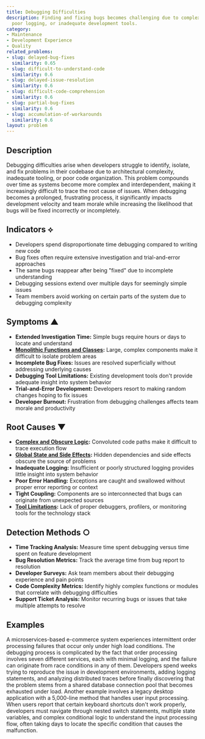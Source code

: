 ```yaml
---
title: Debugging Difficulties
description: Finding and fixing bugs becomes challenging due to complex code architecture,
  poor logging, or inadequate development tools.
category:
- Maintenance
- Development Experience
- Quality
related_problems:
- slug: delayed-bug-fixes
  similarity: 0.65
- slug: difficult-to-understand-code
  similarity: 0.6
- slug: delayed-issue-resolution
  similarity: 0.6
- slug: difficult-code-comprehension
  similarity: 0.6
- slug: partial-bug-fixes
  similarity: 0.6
- slug: accumulation-of-workarounds
  similarity: 0.6
layout: problem
---
```


## Description

Debugging difficulties arise when developers struggle to identify, isolate, and fix problems in their codebase due to architectural complexity, inadequate tooling, or poor code organization. This problem compounds over time as systems become more complex and interdependent, making it increasingly difficult to trace the root cause of issues. When debugging becomes a prolonged, frustrating process, it significantly impacts development velocity and team morale while increasing the likelihood that bugs will be fixed incorrectly or incompletely.

## Indicators ⟡
- Developers spend disproportionate time debugging compared to writing new code
- Bug fixes often require extensive investigation and trial-and-error approaches
- The same bugs reappear after being "fixed" due to incomplete understanding
- Debugging sessions extend over multiple days for seemingly simple issues
- Team members avoid working on certain parts of the system due to debugging complexity

## Symptoms ▲
- **Extended Investigation Time:** Simple bugs require hours or days to locate and understand
- **[Monolithic Functions and Classes](monolithic-functions-and-classes.md):** Large, complex components make it difficult to isolate problem areas
- **Incomplete Bug Fixes:** Issues are resolved superficially without addressing underlying causes
- **Debugging Tool Limitations:** Existing development tools don't provide adequate insight into system behavior
- **Trial-and-Error Development:** Developers resort to making random changes hoping to fix issues
- **Developer Burnout:** Frustration from debugging challenges affects team morale and productivity

## Root Causes ▼
- **[Complex and Obscure Logic](complex-and-obscure-logic.md):** Convoluted code paths make it difficult to trace execution flow
- **[Global State and Side Effects](global-state-and-side-effects.md):** Hidden dependencies and side effects obscure the source of problems
- **Inadequate Logging:** Insufficient or poorly structured logging provides little insight into system behavior
- **Poor Error Handling:** Exceptions are caught and swallowed without proper error reporting or context
- **Tight Coupling:** Components are so interconnected that bugs can originate from unexpected sources
- **[Tool Limitations](tool-limitations.md):** Lack of proper debuggers, profilers, or monitoring tools for the technology stack

## Detection Methods ○
- **Time Tracking Analysis:** Measure time spent debugging versus time spent on feature development
- **Bug Resolution Metrics:** Track the average time from bug report to resolution
- **Developer Surveys:** Ask team members about their debugging experience and pain points
- **Code Complexity Metrics:** Identify highly complex functions or modules that correlate with debugging difficulties
- **Support Ticket Analysis:** Monitor recurring bugs or issues that take multiple attempts to resolve

## Examples

A microservices-based e-commerce system experiences intermittent order processing failures that occur only under high load conditions. The debugging process is complicated by the fact that order processing involves seven different services, each with minimal logging, and the failure can originate from race conditions in any of them. Developers spend weeks trying to reproduce the issue in development environments, adding logging statements, and analyzing distributed traces before finally discovering that the problem stems from a shared database connection pool that becomes exhausted under load. Another example involves a legacy desktop application with a 5,000-line method that handles user input processing. When users report that certain keyboard shortcuts don't work properly, developers must navigate through nested switch statements, multiple state variables, and complex conditional logic to understand the input processing flow, often taking days to locate the specific condition that causes the malfunction.